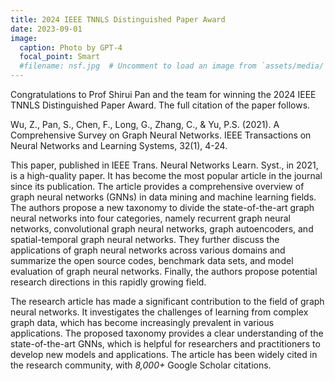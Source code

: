 ```yaml
---
title: 2024 IEEE TNNLS Distinguished Paper Award
date: 2023-09-01
image:
  caption: Photo by GPT-4
  focal_point: Smart
  #filename: nsf.jpg  # Uncomment to load an image from `assets/media/` instead.
---
```


Congratulations to Prof Shirui Pan and the team for winning the 2024 IEEE TNNLS Distinguished Paper Award. The full citation of the paper follows.

<!--more-->

Wu, Z., Pan, S., Chen, F., Long, G., Zhang, C., & Yu, P.S. (2021). A Comprehensive Survey on Graph Neural Networks. IEEE Transactions on Neural Networks and Learning Systems, 32(1), 4-24.

This paper, published in IEEE Trans. Neural Networks Learn. Syst., in 2021, is a high-quality paper. It has become the most popular article in the journal since its publication. The article provides a comprehensive overview of graph neural networks (GNNs) in data mining and machine learning fields. The authors propose a new taxonomy to divide the state-of-the-art graph neural networks into four categories, namely recurrent graph neural networks, convolutional graph neural networks, graph autoencoders, and spatial-temporal graph neural networks. They further discuss the applications of graph neural networks across various domains and summarize the open source codes, benchmark data sets, and model evaluation of graph neural networks. Finally, the authors propose potential research directions in this rapidly growing field.

The research article has made a significant contribution to the field of graph neural networks. It investigates the challenges of learning from complex graph data, which has become increasingly prevalent in various applications. The proposed taxonomy provides a clear understanding of the state-of-the-art GNNs, which is helpful for researchers and practitioners to develop new models and applications. The article has been widely cited in the research community, with *8,000+* Google Scholar citations. 

